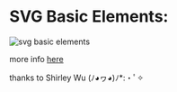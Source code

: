 # SVG Basic Elements:

![svg basic elements](https://github.com/JLDRM/shaacabatelbroquil/blob/master/assets/svg_basic_elements.png?raw=true)

more info [here](http://slides.com/shirleywu/fm-d3intro) 

thanks to Shirley Wu (ﾉ◕ヮ◕)ﾉ*:・ﾟ✧